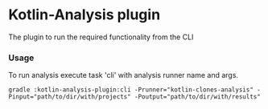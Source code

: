 # Kotlin-Analysis plugin

The plugin to run the required functionality from the CLI

### Usage

To run analysis execute task 'cli' with analysis runner name and args.

``` 
gradle :kotlin-analysis-plugin:cli -Prunner="kotlin-clones-analysis" -Pinput="path/to/dir/with/projects" -Poutput="path/to/dir/with/results"
```
